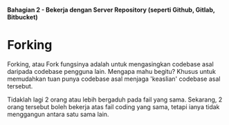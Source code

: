 #### Bahagian 2 - Bekerja dengan Server Repository (seperti Github, Gitlab, Bitbucket)

# Forking

Forking, atau Fork fungsinya adalah untuk mengasingkan codebase asal daripada codebase pengguna lain. Mengapa mahu begitu? Khusus untuk memudahkan tuan punya codebase asal menjaga 'keaslian' codebase asal tersebut.

Tidaklah lagi 2 orang atau lebih bergaduh pada fail yang sama. Sekarang, 2 orang tersebut boleh bekerja atas fail coding yang sama, tetapi ianya tidak menggangun antara satu sama lain.